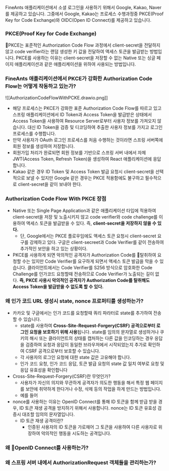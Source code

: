 
FineAnts 애플리케이션에서 소셜 로그인을 사용하기 위해서 Google, Kakao, Naver를 제공하고 있습니다. 그중에서 Google, Kakao는 프로세스 수행과정중 PKCE(Proof Key for Code Exchange)와 OIDC(Open ID Connect)를 제공하고 있습니다.

### PKCE(Proof Key for Code Exchange)
PKCE는 표준적인 Authorization Code Flow 과정에서 client-secret을 전달하지 않고 code verifier라는 랜덤 생성한 키 값을 전달하여 액세스 토큰을 발급받는 방법입니다. PKCE를 사용하는 이유는 client-secret을 저장할 수 없는 Native 또는 싱글 페이지 애플리케이션과 같은 애플리케이션을 위하여 사용되는 방법입니다.

### FineAnts 애플리케이션에서 PKCE가 강화한 Authorization Code Flow는 어떻게 작동하고 있는가?

![[AuthorizationCodeFlowWithPCKE.drawio.png]]
- 해당 프로세스는 PKCE가 강화한 표준 Authorization Code Flow를 따르고 있고 스프링 애플리케이션에서 ID Token과 Access Token을 발급받은 상태에서 Access Token을 사용하여 Resource Server로부터 사용자 정보를 가져오지 않습니다. 대신 ID Token을 검증 및 디코딩하여 추출한 사용자 정보를 가지고 로그인 프로세스를 수행합니다.
- 만약 사용자가 OAuth 로그인 프로세스를 처음 수행하는 것이라면 스프링 서버쪽에 회원 정보를 생성하여 저장합니다.
- 회원가입 처리가 완료되면 회원 정보를 기반으로 스프링 서버 내에서 자체 JWT(Access Token, Refresh Token)을 생성하여 React 애플리케이션에 응답합니다.
- Kakao 같은 경우 ID Token 및 Access Token 발급 요청시 client-secret을 선택적으로 보낼 수 있지만 Google 같은 경우는 PKCE 적용함에도 불구하고 필수적으로 client-secret을 같이 보내야 한다.

### Authorization Code Flow With PKCE 장점
- Native 또는 Single Page Application과 같은 애플리케이션 타입에 적용하여 client-secret을 저장 및 노출시키지 않고 code verifier와 code challenge를 이용하여 액세스 토큰을 발급받을 수 있다. 즉, **client-secret을 저장하지 않을 수 있다.**
	- 단, Google에서는 PKCE 플로우임에도 액세스 토큰 요청시 client-secret 요구를 강제하고 있다. 구글은 client-secreet과 Code Verifier를 같이 전송하여 추가적인 보안을 하고 있는 상황이다.
- PKCE를 사용하게 되면 악의적인 공격자가 Authorization Code를 탈취하여 요청할 수는 있지만 Code Verifier를 요구하게 되면서 액세스 토큰 발급을 막을 수 있습니다. 클라이언트에서는 Code Verifier를 S256 방식으로 암호화한 Code Challenge를 인가코드 요청할때 전송하므로 Code Verifier가 노출되는 길이 없다. **즉, PKCE 사용시 악의적인 공격자가 Authorization Code를 탈취해도 Access Token을 발급받을 수 없도록 할 수 있다.**


### 왜 인가 코드 URL 생성시 state, nonce 프로퍼티를 생성하는가?
- 카카오 및 구글에서는 인가 코드를 요청할때 쿼리 파라터로 state를 추가하여 전송할 수 있습니다.
	- state를 사용하여 **Cross-Site-Request-Forgery(CSRF) 공격으로부터 로그인 요청을 보호하기 위해 사용**됩니다. state를 임의의 문자열로 생성하거나 쿠키의 해시 또는 클라이언트의 상태를 캡처하는 다른 값을 인코딩하는 경우 응답을 검증하여 요청과 응답이 동일한 브라우저에서 시작되었는지 추가로 확인하여 CSRF 공격으로부터 보호할 수 있습니다.
	- 각 사용자의 로그인 요청에 대한 state 값은 고유해야 합니다.
	- 인가 코드 요청, 인가 코드 응답, 토큰 발급 요청의 state 값 일치 여부로 요청 및 응답 유효성을 확인합니다
- Cross-Site-Request-Forgery(CSRF)란 무엇인가?
	- 사용자가 자신의 의지와 무관하게 공격자가 의도한 행동을 해서 특정 웹 페이지를 보안에 취약하게 한다거나 수정, 삭제 등의 작업을 하게 만드는 방법입니다.
	- 예를 들어
- nonce를 사용하는 이유는 OpenID Connect를 통해 ID 토큰을 함께 받급 받을 경우, ID 토큰 재생 공격을 방지하기 위해서 사용합니다. nonce는 ID 토큰 유효성 검증시 대조할 임의의 문자열입니다.
	- ID 토큰 재생 공격이란?
		- 인증된 사용자의 ID 토큰을 가로채어 그 토큰을 사용하여 다른 사용자로 위장하여 악의적인 행동을 시도하는 공격입니다.

### 왜 OpenID Connect를 사용하는가?

### 왜 스프링 서버 내에서 AuthorizationRequest 객체들을 관리하는가?


